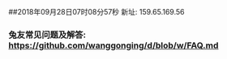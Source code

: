 ##2018年09月28日07时08分57秒 新址: 159.65.169.56
### 兔友常见问题及解答: https://github.com/wanggonging/d/blob/w/FAQ.md
